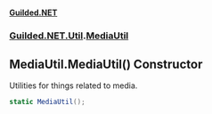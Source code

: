 #### [Guilded.NET](Guilded_NET_Base.md 'Guilded.NET.Base')
### [Guilded.NET.Util](Guilded_NET_Base.md#Guilded_NET_Util 'Guilded.NET.Util').[MediaUtil](MediaUtil.md 'Guilded.NET.Util.MediaUtil')
## MediaUtil.MediaUtil() Constructor
Utilities for things related to media.  
```csharp
static MediaUtil();
```
